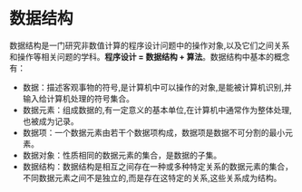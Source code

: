 # 数据结构

数据结构是一门研究非数值计算的程序设计问题中的操作对象,以及它们之间关系和操作等相关问题的学科。**程序设计 = 数据结构 + 算法**。数据结构中基本的概念有：

- 数据：描述客观事物的符号,是计算机中可以操作的对象,是能被计算机识别,并输入给计算机处理的符号集合。
- 数据元素：组成数据的,有一定意义的基本单位,在计算机中通常作为整体处理,也被成为记录。
- 数据项：一个数据元素由若干个数据项构成，数据项是数据不可分割的最小元素。
- 数据对象：性质相同的数据元素的集合，是数据的子集。
- 数据结构：数据结构是相互之间存在一种或多种特定关系的数据元素的集合，不同数据元素之间不是独立的,而是存在这特定的关系,这些关系成为结构。
